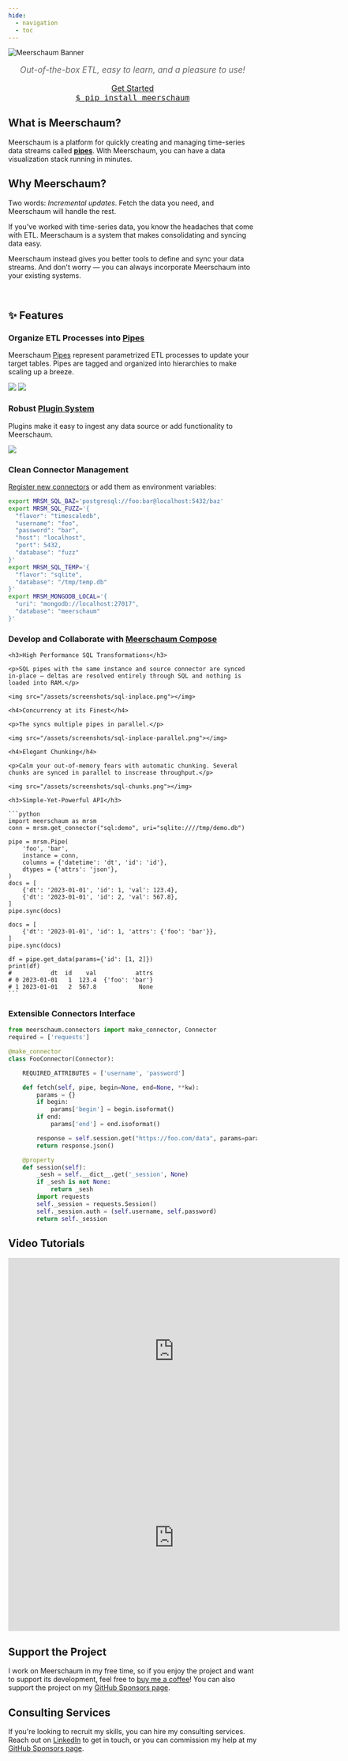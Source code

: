 ```yaml
---
hide:
  - navigation
  - toc
---
```

<style>
  .md-main__inner {
    margin-top: 0;
  }
@media screen and (min-width: 76.1875em) {
  .md-sidebar {
    display: none;
  }
  #pip-button {
    width: 20em;
    font-size: 1.1rem;
    float: left;
    cursor: pointer;
  }
  #get-started-button {
    font-size: 1.1rem;
    width: 20em;
    cursor: pointer;
  }
}
@media screen and (max-width: 76.1875em) {
  #pip-button {
    font-size: 1.0rem;
    width: 20em;
    cursor: pointer;
  }
  #get-started-button {
    font-size: 1.0rem;
    width: 20em;
    cursor: pointer;
    margin-bottom: 20px;
  }
}
  .test {
    align: center;
  }

.center {
    text-align: center;
  }

h1 {
  display: none;
}

</style>
<script type="text/javascript">
  function copy_install_text(btn){
    var inp = document.createElement('input');
    document.body.appendChild(inp);
    inp.value = "pip install meerschaum";
    inp.select();
    document.execCommand('copy',false);
    inp.remove();
    old_btn_text = btn.text;
    btn.text = "Copied!";
    window.setTimeout(() => {
      btn.text = old_btn_text;
    }, 2000);
    return false;
   }
</script>

<link rel="stylesheet" type="text/css" href="/assets/css/asciinema-player.css" />
<link rel="stylesheet" type="text/css" href="/assets/css/grid.css" />
<script src="/assets/js/asciinema-player.js"></script>

<!-- <script src="https://platform.linkedin.com/badges/js/profile.js" async defer type="text/javascript"></script> -->
![Meerschaum Banner](banner_1920x320.png)

<!-- # Welcome to the Meerschaum Documentation Home Page -->

<!-- If you'd like to incorporate Meerschaum into your project, head over to [docs.meerschaum.io](https://docs.meerschaum.io) for technical API documentation of the `meerschaum` package. -->

<p style="text-align:center; color:#666666; font-size: 1.2em"><i>Out-of-the-box ETL, easy to learn, and a pleasure to use!</i></p>

<div class="grid-container center">
  <div class="grid-child">
    <a id="get-started-button" class="md-button md-button--primary" href="get-started">Get Started</a>
  </div>
  <div class="grid-child" >
    <a id="pip-button" class="md-button" href="#!" style="font-family: monospace" onclick="copy_install_text(this)">$ pip install meerschaum<span class="twemoji">
</a>
  </div>
</div>

<div class="grid-container">
  <div class="grid-child">
    <h2>What is Meerschaum?</h2>
    <p>Meerschaum is a platform for quickly creating and managing time-series data streams called <b><a href="/reference/pipes/">pipes</a></b>. With Meerschaum, you can have a data visualization stack running in minutes.</p>
    <h2>Why Meerschaum?</h2>
    <p>Two words: <i>Incremental updates</i>. Fetch the data you need, and Meerschaum will handle the rest.</p>
    <p>If you've worked with time-series data, you know the headaches that come with ETL. Meerschaum is a system that makes consolidating and syncing data easy.</p>
    <p>Meerschaum instead gives you better tools to define and sync your data streams. And don't worry — you can always incorporate Meerschaum into your existing systems.</p>

  </div>
  <div class="grid-child">
    <br>
    <asciinema-player src="/assets/casts/demo.cast" autoplay="true" loop="true" size="small" preload="true"></asciinema-player>
  </div>
</div>

<h2>✨ Features</h2>
<div class="grid-container">
  <div class="grid-child">

  <h3>Organize ETL Processes into <a href="/reference/pipes">Pipes</a></h3>

  <p>Meerschaum <a href="/reference/pipes">Pipes</a> represent parametrized ETL processes to update your target tables. Pipes are tagged and organized into hierarchies to make scaling up a breeze.</p>

  <img src="/assets/screenshots/show-pipes-fred.png"></img>
  <img src="/assets/screenshots/show-pipes-chicken.png"></img>

  <h3>Robust <a href="/reference/plugins/writing-plugins/">Plugin System</a></h3>
  <p>Plugins make it easy to ingest any data source or add functionality to Meerschaum.</p>
  <img src="/assets/screenshots/plugin-init.png"></img>


  <h3>Clean Connector Management</h3>

  <p><a href="/reference/connectors/#-creating-a-connector">Register new connectors</a> or add them as environment variables:</p>

  ```bash
  export MRSM_SQL_BAZ='postgresql://foo:bar@localhost:5432/baz'
  export MRSM_SQL_FUZZ='{
    "flavor": "timescaledb",
    "username": "foo",
    "password": "bar",
    "host": "localhost",
    "port": 5432,
    "database": "fuzz"
  }'
  export MRSM_SQL_TEMP='{
    "flavor": "sqlite",
    "database": "/tmp/temp.db"
  }'
  export MRSM_MONGODB_LOCAL='{
    "uri": "mongodb://localhost:27017",
    "database": "meerschaum"
  }'
  ```

  <h3>Develop and Collaborate with <a href="/reference/compose">Meerschaum Compose</a></h3>

  </div>
  <div class="grid-child">

    <h3>High Performance SQL Transformations</h3>

    <p>SQL pipes with the same instance and source connector are synced in-place ― deltas are resolved entirely through SQL and nothing is loaded into RAM.</p>

    <img src="/assets/screenshots/sql-inplace.png"></img>

    <h4>Concurrency at its Finest</h4>

    <p>The syncs multiple pipes in parallel.</p>

    <img src="/assets/screenshots/sql-inplace-parallel.png"></img>

    <h4>Elegant Chunking</h4>

    <p>Calm your out-of-memory fears with automatic chunking. Several chunks are synced in parallel to inscrease throughput.</p>

    <img src="/assets/screenshots/sql-chunks.png"></img>

    <h3>Simple-Yet-Powerful API</h3>

    ```python
    import meerschaum as mrsm
    conn = mrsm.get_connector("sql:demo", uri="sqlite:////tmp/demo.db")

    pipe = mrsm.Pipe(
        'foo', 'bar',
        instance = conn,
        columns = {'datetime': 'dt', 'id': 'id'},
        dtypes = {'attrs': 'json'},
    )
    docs = [
        {'dt': '2023-01-01', 'id': 1, 'val': 123.4},
        {'dt': '2023-01-01', 'id': 2, 'val': 567.8},
    ]
    pipe.sync(docs)

    docs = [
        {'dt': '2023-01-01', 'id': 1, 'attrs': {'foo': 'bar'}},
    ]
    pipe.sync(docs)

    df = pipe.get_data(params={'id': [1, 2]})
    print(df)
    #           dt  id    val           attrs
    # 0 2023-01-01   1  123.4  {'foo': 'bar'}
    # 1 2023-01-01   2  567.8            None
    ```

  <h3>Extensible Connectors Interface</h3>

  ```python
  from meerschaum.connectors import make_connector, Connector
  required = ['requests']

  @make_connector
  class FooConnector(Connector):

      REQUIRED_ATTRIBUTES = ['username', 'password']

      def fetch(self, pipe, begin=None, end=None, **kw):
          params = {}
          if begin:
              params['begin'] = begin.isoformat()
          if end:
              params['end'] = end.isoformat()

          response = self.session.get("https://foo.com/data", params=params)
          return response.json()

      @property
      def session(self):
          _sesh = self.__dict__.get('_session', None)
          if _sesh is not None:
              return _sesh
          import requests
          self._session = requests.Session()
          self._session.auth = (self.username, self.password)
          return self._session
  ```

  </div>
</div>

<h2>Video Tutorials</h2>

<div class="grid-container">
  <div class="grid-child">

  <div style="text-align: center">
    <iframe width="672" height="378" src="https://www.youtube.com/embed/t9tFD4afSD4" title="YouTube video player" frameborder="0" allow="accelerometer; autoplay; clipboard-write; encrypted-media; gyroscope; picture-in-picture" allowfullscreen></iframe>
  </div>


  </div>
  <div class="grid-child">

  <div style="text-align: center">
    <iframe width="672" height="378" src="https://www.youtube.com/embed/iOhPn4RjImQ" title="YouTube video player" frameborder="0" allow="accelerometer; autoplay; clipboard-write; encrypted-media; gyroscope; picture-in-picture" allowfullscreen></iframe>
  </div>

  </div>
</div>

<div class="grid-container">
  <div class="grid-child">
  <h2>Support the Project</h2>
    <p style="text-align: left">I work on Meerschaum in my free time, so if you enjoy the project and want to support its development, feel free to <a href="https://www.buymeacoffee.com/bmeares">buy me a coffee</a>! You can also support the project on my <a href="https://github.com/sponsors/bmeares">GitHub Sponsors page</a>.
    </p>
    <div class="center">
      <!-- <script type="text/javascript" src="https://cdnjs.buymeacoffee.com/1.0.0/button.prod.min.js" data-name="bmc-button" data-slug="bmeares" data-color="#5F7FFF" data-emoji="🍺"  data-font="Cookie" data-text="Buy me a beer" data-outline-color="#000000" data-font-color="#ffffff" data-coffee-color="#FFDD00" ></script> -->
    </div>
  </div>
  <div class="grid-child">
    <h2>Consulting Services</h2>
    <p>If you're looking to recruit my skills, you can hire my consulting services. Reach out on <a href="https://linkedin.com/in/bennettmeares">LinkedIn</a> to get in touch, or you can commission my help at my <a href="https://github.com/sponsors/bmeares">GitHub Sponsors page</a>.</p>
  </div>
</div>
